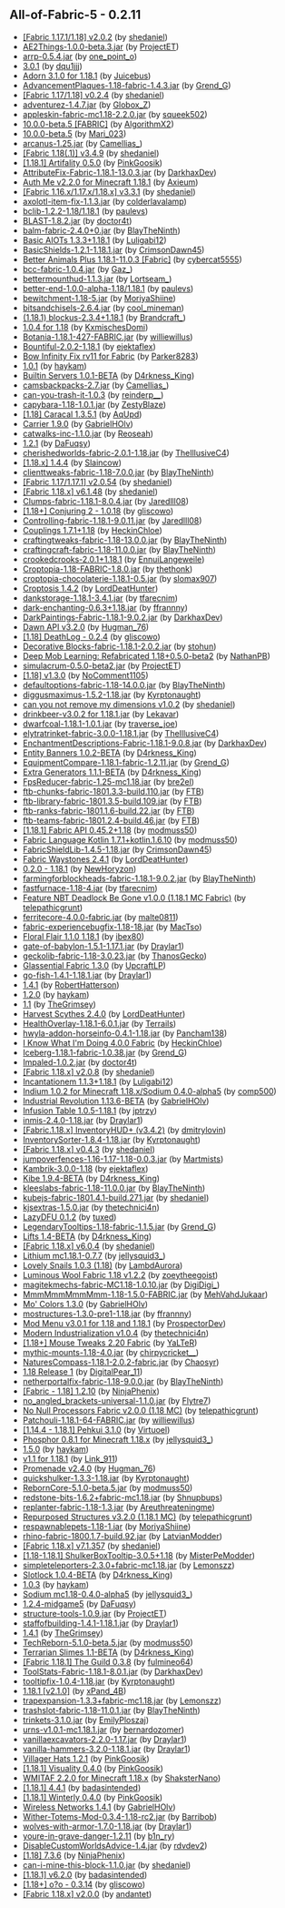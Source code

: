 ## All-of-Fabric-5 - 0.2.11
- [[Fabric 1.17.1/1.18] v2.0.2](https://www.curseforge.com/minecraft/mc-mods/slight-gui-modifications/files/3512331) (by [shedaniel](https://www.curseforge.com/members/shedaniel/projects))
- [AE2Things-1.0.0-beta.3.jar](https://www.curseforge.com/minecraft/mc-mods/ae2things/files/3596790) (by [ProjectET](https://www.curseforge.com/members/projectet/projects))
- [arrp-0.5.4.jar](https://www.curseforge.com/minecraft/mc-mods/arrp/files/3529149) (by [one_point_o](https://www.curseforge.com/members/one_point_o/projects))
- [3.0.1](https://www.curseforge.com/minecraft/mc-mods/additional-additions/files/3555370) (by [dqu1jjj](https://www.curseforge.com/members/dqu1jjj/projects))
- [Adorn 3.1.0 for 1.18.1](https://www.curseforge.com/minecraft/mc-mods/adorn/files/3584469) (by [Juicebus](https://www.curseforge.com/members/juicebus/projects))
- [AdvancementPlaques-1.18-fabric-1.4.3.jar](https://www.curseforge.com/minecraft/mc-mods/advancement-plaques-fabric/files/3547914) (by [Grend_G](https://www.curseforge.com/members/grend_g/projects))
- [[Fabric 1.17/1.18] v0.2.4](https://www.curseforge.com/minecraft/mc-mods/advancements-enlarger/files/3329360) (by [shedaniel](https://www.curseforge.com/members/shedaniel/projects))
- [adventurez-1.4.7.jar](https://www.curseforge.com/minecraft/mc-mods/adventurez/files/3595812) (by [Globox_Z](https://www.curseforge.com/members/globox_z/projects))
- [appleskin-fabric-mc1.18-2.2.0.jar](https://www.curseforge.com/minecraft/mc-mods/appleskin/files/3544502) (by [squeek502](https://www.curseforge.com/members/squeek502/projects))
- [10.0.0-beta.5 [FABRIC]](https://www.curseforge.com/minecraft/mc-mods/applied-energistics-2/files/3600032) (by [AlgorithmX2](https://www.curseforge.com/members/algorithmx2/projects))
- [10.0.0-beta.5](https://www.curseforge.com/minecraft/mc-mods/applied-energistics-2-wireless-terminals/files/3600289) (by [Mari_023](https://www.curseforge.com/members/mari_023/projects))
- [arcanus-1.25.jar](https://www.curseforge.com/minecraft/mc-mods/arcanus/files/3591193) (by [Camellias_](https://www.curseforge.com/members/camellias_/projects))
- [[Fabric 1.18(.1)] v3.4.9](https://www.curseforge.com/minecraft/mc-mods/architectury-fabric/files/3587337) (by [shedaniel](https://www.curseforge.com/members/shedaniel/projects))
- [[1.18.1] Artifality 0.5.0](https://www.curseforge.com/minecraft/mc-mods/artifality/files/3594945) (by [PinkGoosik](https://www.curseforge.com/members/pinkgoosik/projects))
- [AttributeFix-Fabric-1.18.1-13.0.3.jar](https://www.curseforge.com/minecraft/mc-mods/attributefix/files/3573453) (by [DarkhaxDev](https://www.curseforge.com/members/darkhaxdev/projects))
- [Auth Me v2.2.0 for Minecraft 1.18.1](https://www.curseforge.com/minecraft/mc-mods/auth-me/files/3569439) (by [Axieum](https://www.curseforge.com/members/axieum/projects))
- [[Fabric 1.16.x/1.17.x/1.18.x] v3.3.1](https://www.curseforge.com/minecraft/mc-mods/auto-config-updated-api/files/3095961) (by [shedaniel](https://www.curseforge.com/members/shedaniel/projects))
- [axolotl-item-fix-1.1.3.jar](https://www.curseforge.com/minecraft/mc-mods/axolotl-bucket-fix/files/3515755) (by [colderlavalamp](https://www.curseforge.com/members/colderlavalamp/projects))
- [bclib-1.2.2-1.18/1.18.1](https://www.curseforge.com/minecraft/mc-mods/bclib/files/3594436) (by [paulevs](https://www.curseforge.com/members/paulevs/projects))
- [BLAST-1.8.2.jar](https://www.curseforge.com/minecraft/mc-mods/blast/files/3543409) (by [doctor4t](https://www.curseforge.com/members/doctor4t/projects))
- [balm-fabric-2.4.0+0.jar](https://www.curseforge.com/minecraft/mc-mods/balm-fabric/files/3584834) (by [BlayTheNinth](https://www.curseforge.com/members/blaytheninth/projects))
- [Basic AIOTs 1.3.3+1.18.1](https://www.curseforge.com/minecraft/mc-mods/basic-aiots/files/3575523) (by [Luligabi12](https://www.curseforge.com/members/luligabi12/projects))
- [BasicShields-1.2.1-1.18.1.jar](https://www.curseforge.com/minecraft/mc-mods/basic-shields-fabric/files/3594300) (by [CrimsonDawn45](https://www.curseforge.com/members/crimsondawn45/projects))
- [Better Animals Plus 1.18.1-11.0.3 [Fabric]](https://www.curseforge.com/minecraft/mc-mods/betteranimalsplus/files/3597139) (by [cybercat5555](https://www.curseforge.com/members/cybercat5555/projects))
- [bcc-fabric-1.0.4.jar](https://www.curseforge.com/minecraft/mc-mods/better-compatibility-checker/files/3569379) (by [Gaz_](https://www.curseforge.com/members/gaz_/projects))
- [bettermounthud-1.1.3.jar](https://www.curseforge.com/minecraft/mc-mods/better-mount-hud/files/3556489) (by [Lortseam_](https://www.curseforge.com/members/lortseam_/projects))
- [better-end-1.0.0-alpha-1.18/1.18.1](https://www.curseforge.com/minecraft/mc-mods/betterend/files/3585311) (by [paulevs](https://www.curseforge.com/members/paulevs/projects))
- [bewitchment-1.18-5.jar](https://www.curseforge.com/minecraft/mc-mods/bewitchment/files/3597831) (by [MoriyaShiine](https://www.curseforge.com/members/moriyashiine/projects))
- [bitsandchisels-2.6.4.jar](https://www.curseforge.com/minecraft/mc-mods/bits-and-chisels/files/3592089) (by [cool_mineman](https://www.curseforge.com/members/cool_mineman/projects))
- [(1.18.1) blockus-2.3.4+1.18.1](https://www.curseforge.com/minecraft/mc-mods/blockus/files/3579286) (by [Brandcraft_](https://www.curseforge.com/members/brandcraft_/projects))
- [1.0.4 for 1.18](https://www.curseforge.com/minecraft/mc-mods/boat-container/files/3545010) (by [KxmischesDomi](https://www.curseforge.com/members/kxmischesdomi/projects))
- [Botania-1.18.1-427-FABRIC.jar](https://www.curseforge.com/minecraft/mc-mods/botania-fabric/files/3578081) (by [williewillus](https://www.curseforge.com/members/williewillus/projects))
- [Bountiful-2.0.2-1.18.1](https://www.curseforge.com/minecraft/mc-mods/bountiful-fabric/files/3599391) (by [ejektaflex](https://www.curseforge.com/members/ejektaflex/projects))
- [Bow Infinity Fix rv11 for Fabric](https://www.curseforge.com/minecraft/mc-mods/bow-infinity-fix/files/3546225) (by [Parker8283](https://www.curseforge.com/members/parker8283/projects))
- [1.0.1](https://www.curseforge.com/minecraft/mc-mods/break-progress/files/3133167) (by [haykam](https://www.curseforge.com/members/haykam/projects))
- [Builtin Servers 1.0.1-BETA](https://www.curseforge.com/minecraft/mc-mods/builtin-servers/files/3541403) (by [D4rkness_King](https://www.curseforge.com/members/d4rkness_king/projects))
- [camsbackpacks-2.7.jar](https://www.curseforge.com/minecraft/mc-mods/cammies-wearable-backpacks/files/3586315) (by [Camellias_](https://www.curseforge.com/members/camellias_/projects))
- [can-you-trash-it-1.0.3](https://www.curseforge.com/minecraft/mc-mods/can-you-trash-it/files/3598312) (by [reinderp__](https://www.curseforge.com/members/reinderp__/projects))
- [capybara-1.18-1.0.1.jar](https://www.curseforge.com/minecraft/mc-mods/capybara-fabric/files/3591830) (by [ZestyBlaze](https://www.curseforge.com/members/zestyblaze/projects))
- [[1.18] Caracal 1.3.5.1](https://www.curseforge.com/minecraft/mc-mods/caracal-mod/files/3580009) (by [AqUpd](https://www.curseforge.com/members/aqupd/projects))
- [Carrier 1.9.0](https://www.curseforge.com/minecraft/mc-mods/carrier/files/3545495) (by [GabrielHOlv](https://www.curseforge.com/members/gabrielholv/projects))
- [catwalks-inc-1.1.0.jar](https://www.curseforge.com/minecraft/mc-mods/catwalks-inc/files/3574745) (by [Reoseah](https://www.curseforge.com/members/reoseah/projects))
- [1.2.1](https://www.curseforge.com/minecraft/mc-mods/chalk-fabric/files/3574647) (by [DaFuqsy](https://www.curseforge.com/members/dafuqsy/projects))
- [cherishedworlds-fabric-2.0.1-1.18.jar](https://www.curseforge.com/minecraft/mc-mods/cherished-worlds-fabric/files/3544922) (by [TheIllusiveC4](https://www.curseforge.com/members/theillusivec4/projects))
- [[1.18.x] 1.4.4](https://www.curseforge.com/minecraft/mc-mods/fabric-chisel/files/3578088) (by [Slaincow](https://www.curseforge.com/members/slaincow/projects))
- [clienttweaks-fabric-1.18-7.0.0.jar](https://www.curseforge.com/minecraft/mc-mods/client-tweaks-fabric/files/3549496) (by [BlayTheNinth](https://www.curseforge.com/members/blaytheninth/projects))
- [[Fabric 1.17/1.17.1] v2.0.54](https://www.curseforge.com/minecraft/mc-mods/cloth-api/files/3336395) (by [shedaniel](https://www.curseforge.com/members/shedaniel/projects))
- [[Fabric 1.18.x] v6.1.48](https://www.curseforge.com/minecraft/mc-mods/cloth-config/files/3559638) (by [shedaniel](https://www.curseforge.com/members/shedaniel/projects))
- [Clumps-fabric-1.18.1-8.0.4.jar](https://www.curseforge.com/minecraft/mc-mods/clumps/files/3575673) (by [Jaredlll08](https://www.curseforge.com/members/jaredlll08/projects))
- [[1.18+] Conjuring 2 - 1.0.18](https://www.curseforge.com/minecraft/mc-mods/conjuring/files/3584343) (by [gliscowo](https://www.curseforge.com/members/gliscowo/projects))
- [Controlling-fabric-1.18.1-9.0.11.jar](https://www.curseforge.com/minecraft/mc-mods/controlling/files/3599013) (by [Jaredlll08](https://www.curseforge.com/members/jaredlll08/projects))
- [Couplings 1.7.1+1.18](https://www.curseforge.com/minecraft/mc-mods/couplings/files/3554499) (by [HeckinChloe](https://www.curseforge.com/members/heckinchloe/projects))
- [craftingtweaks-fabric-1.18-13.0.0.jar](https://www.curseforge.com/minecraft/mc-mods/crafting-tweaks-fabric/files/3545612) (by [BlayTheNinth](https://www.curseforge.com/members/blaytheninth/projects))
- [craftingcraft-fabric-1.18-11.0.0.jar](https://www.curseforge.com/minecraft/mc-mods/craftingcraft-fabric/files/3550147) (by [BlayTheNinth](https://www.curseforge.com/members/blaytheninth/projects))
- [crookedcrooks-2.0.1+1.18.1](https://www.curseforge.com/minecraft/mc-mods/crooked-crooks/files/3569019) (by [EnnuiLangeweile](https://www.curseforge.com/members/ennuilangeweile/projects))
- [Croptopia-1.18-FABRIC-1.8.0.jar](https://www.curseforge.com/minecraft/mc-mods/croptopia-fabric/files/3590391) (by [thethonk](https://www.curseforge.com/members/thethonk/projects))
- [croptopia-chocolaterie-1.18.1-0.5.jar](https://www.curseforge.com/minecraft/mc-mods/croptopias-chocolaterie/files/3579956) (by [slomax907](https://www.curseforge.com/members/slomax907/projects))
- [Croptosis 1.4.2](https://www.curseforge.com/minecraft/mc-mods/croptosis/files/3570324) (by [LordDeatHunter](https://www.curseforge.com/members/lorddeathunter/projects))
- [dankstorage-1.18.1-3.4.1.jar](https://www.curseforge.com/minecraft/mc-mods/dank-storage-fabric/files/3600049) (by [tfarecnim](https://www.curseforge.com/members/tfarecnim/projects))
- [dark-enchanting-0.6.3+1.18.jar](https://www.curseforge.com/minecraft/mc-mods/dark-enchanting/files/3580315) (by [ffrannny](https://www.curseforge.com/members/ffrannny/projects))
- [DarkPaintings-Fabric-1.18.1-9.0.2.jar](https://www.curseforge.com/minecraft/mc-mods/dark-paintings/files/3582609) (by [DarkhaxDev](https://www.curseforge.com/members/darkhaxdev/projects))
- [Dawn API v3.2.0](https://www.curseforge.com/minecraft/mc-mods/dawn/files/3575028) (by [Hugman_76](https://www.curseforge.com/members/hugman_76/projects))
- [[1.18] DeathLog - 0.2.4](https://www.curseforge.com/minecraft/mc-mods/deathlog/files/3545546) (by [gliscowo](https://www.curseforge.com/members/gliscowo/projects))
- [Decorative Blocks-fabric-1.18.1-2.0.2.jar](https://www.curseforge.com/minecraft/mc-mods/decorative-blocks/files/3593494) (by [stohun](https://www.curseforge.com/members/stohun/projects))
- [Deep Mob Learning: Refabricated 1.18+0.5.0-beta2](https://www.curseforge.com/minecraft/mc-mods/deep-mob-learning-refabricated/files/3561305) (by [NathanPB](https://www.curseforge.com/members/nathanpb/projects))
- [simulacrum-0.5.0-beta2.jar](https://www.curseforge.com/minecraft/mc-mods/deep-mob-learning-simulacrum/files/3567282) (by [ProjectET](https://www.curseforge.com/members/projectet/projects))
- [[1.18] v1.3.0](https://www.curseforge.com/minecraft/mc-mods/deepslatecutting/files/3546240) (by [NoComment1105](https://www.curseforge.com/members/nocomment1105/projects))
- [defaultoptions-fabric-1.18-14.0.0.jar](https://www.curseforge.com/minecraft/mc-mods/default-options-fabric/files/3549418) (by [BlayTheNinth](https://www.curseforge.com/members/blaytheninth/projects))
- [diggusmaximus-1.5.2-1.18.jar](https://www.curseforge.com/minecraft/mc-mods/diggus-maximus/files/3548503) (by [Kyrptonaught](https://www.curseforge.com/members/kyrptonaught/projects))
- [can you not remove my dimensions v1.0.2](https://www.curseforge.com/minecraft/mc-mods/dimension-fix-some-forge-patches-ported/files/3578820) (by [shedaniel](https://www.curseforge.com/members/shedaniel/projects))
- [drinkbeer-v3.0.2 for 1.18.1.jar](https://www.curseforge.com/minecraft/mc-mods/drink-beer-fabric/files/3575314) (by [Lekavar](https://www.curseforge.com/members/lekavar/projects))
- [dwarfcoal-1.18.1-1.0.1.jar](https://www.curseforge.com/minecraft/mc-mods/dwarf-coal-fabric/files/3595860) (by [traverse_joe](https://www.curseforge.com/members/traverse_joe/projects))
- [elytratrinket-fabric-3.0.0-1.18.1.jar](https://www.curseforge.com/minecraft/mc-mods/elytra-trinket-fabric/files/3567467) (by [TheIllusiveC4](https://www.curseforge.com/members/theillusivec4/projects))
- [EnchantmentDescriptions-Fabric-1.18.1-9.0.8.jar](https://www.curseforge.com/minecraft/mc-mods/enchantment-descriptions/files/3595253) (by [DarkhaxDev](https://www.curseforge.com/members/darkhaxdev/projects))
- [Entity Banners 1.0.2-BETA](https://www.curseforge.com/minecraft/mc-mods/entity-banners/files/3541351) (by [D4rkness_King](https://www.curseforge.com/members/d4rkness_king/projects))
- [EquipmentCompare-1.18.1-fabric-1.2.11.jar](https://www.curseforge.com/minecraft/mc-mods/equipment-compare-fabric/files/3595493) (by [Grend_G](https://www.curseforge.com/members/grend_g/projects))
- [Extra Generators 1.1.1-BETA](https://www.curseforge.com/minecraft/mc-mods/extra-generators/files/3544998) (by [D4rkness_King](https://www.curseforge.com/members/d4rkness_king/projects))
- [FpsReducer-fabric-1.25-mc1.18.jar](https://www.curseforge.com/minecraft/mc-mods/fps-reducer/files/3548893) (by [bre2el](https://www.curseforge.com/members/bre2el/projects))
- [ftb-chunks-fabric-1801.3.3-build.110.jar](https://www.curseforge.com/minecraft/mc-mods/ftb-chunks-fabric/files/3598766) (by [FTB](https://www.curseforge.com/members/ftb/projects))
- [ftb-library-fabric-1801.3.5-build.109.jar](https://www.curseforge.com/minecraft/mc-mods/ftb-library-fabric/files/3598889) (by [FTB](https://www.curseforge.com/members/ftb/projects))
- [ftb-ranks-fabric-1801.1.6-build.22.jar](https://www.curseforge.com/minecraft/mc-mods/ftb-ranks-fabric/files/3599719) (by [FTB](https://www.curseforge.com/members/ftb/projects))
- [ftb-teams-fabric-1801.2.4-build.46.jar](https://www.curseforge.com/minecraft/mc-mods/ftb-teams-fabric/files/3596306) (by [FTB](https://www.curseforge.com/members/ftb/projects))
- [[1.18.1] Fabric API 0.45.2+1.18](https://www.curseforge.com/minecraft/mc-mods/fabric-api/files/3595229) (by [modmuss50](https://www.curseforge.com/members/modmuss50/projects))
- [Fabric Language Kotlin 1.7.1+kotlin.1.6.10](https://www.curseforge.com/minecraft/mc-mods/fabric-language-kotlin/files/3573712) (by [modmuss50](https://www.curseforge.com/members/modmuss50/projects))
- [FabricShieldLib-1.4.5-1.18.jar](https://www.curseforge.com/minecraft/mc-mods/fabric-shield-lib/files/3544625) (by [CrimsonDawn45](https://www.curseforge.com/members/crimsondawn45/projects))
- [Fabric Waystones 2.4.1](https://www.curseforge.com/minecraft/mc-mods/fabric-waystones/files/3575744) (by [LordDeatHunter](https://www.curseforge.com/members/lorddeathunter/projects))
- [0.2.0 - 1.18.1](https://www.curseforge.com/minecraft/mc-mods/farmers-delight-fabric/files/3559302) (by [NewHoryzon](https://www.curseforge.com/members/newhoryzon/projects))
- [farmingforblockheads-fabric-1.18.1-9.0.2.jar](https://www.curseforge.com/minecraft/mc-mods/farming-for-blockheads-fabric/files/3584857) (by [BlayTheNinth](https://www.curseforge.com/members/blaytheninth/projects))
- [fastfurnace-1.18-4.jar](https://www.curseforge.com/minecraft/mc-mods/fast-furnace-for-fabric/files/3558448) (by [tfarecnim](https://www.curseforge.com/members/tfarecnim/projects))
- [Feature NBT Deadlock Be Gone v1.0.0 (1.18.1 MC Fabric)](https://www.curseforge.com/minecraft/mc-mods/feature-nbt-deadlock-be-gone/files/3580120) (by [telepathicgrunt](https://www.curseforge.com/members/telepathicgrunt/projects))
- [ferritecore-4.0.0-fabric.jar](https://www.curseforge.com/minecraft/mc-mods/ferritecore-fabric/files/3550048) (by [malte0811](https://www.curseforge.com/members/malte0811/projects))
- [fabric-experiencebugfix-1.18-18.jar](https://www.curseforge.com/minecraft/mc-mods/fix-experience-bug/files/3555653) (by [MacTso](https://www.curseforge.com/members/mactso/projects))
- [Floral Flair 1.1.0 1.18.1](https://www.curseforge.com/minecraft/mc-mods/floral-flair-fabric/files/3583931) (by [ibex80](https://www.curseforge.com/members/ibex80/projects))
- [gate-of-babylon-1.5.1-1.17.1.jar](https://www.curseforge.com/minecraft/mc-mods/gate-of-babylon/files/3452626) (by [Draylar1](https://www.curseforge.com/members/draylar1/projects))
- [geckolib-fabric-1.18-3.0.23.jar](https://www.curseforge.com/minecraft/mc-mods/geckolib/files/3557186) (by [ThanosGecko](https://www.curseforge.com/members/thanosgecko/projects))
- [Glassential Fabric 1.3.0](https://www.curseforge.com/minecraft/mc-mods/glassential-fabric/files/3532014) (by [UpcraftLP](https://www.curseforge.com/members/upcraftlp/projects))
- [go-fish-1.4.1-1.18.1.jar](https://www.curseforge.com/minecraft/mc-mods/go-fish/files/3561290) (by [Draylar1](https://www.curseforge.com/members/draylar1/projects))
- [1.4.1](https://www.curseforge.com/minecraft/mc-mods/goblin-traders-fabric/files/3543200) (by [RobertHatterson](https://www.curseforge.com/members/roberthatterson/projects))
- [1.2.0](https://www.curseforge.com/minecraft/mc-mods/golden-hoppers/files/3592002) (by [haykam](https://www.curseforge.com/members/haykam/projects))
- [1.1](https://www.curseforge.com/minecraft/mc-mods/grims-transportables/files/3565219) (by [TheGrimsey](https://www.curseforge.com/members/thegrimsey/projects))
- [Harvest Scythes 2.4.0](https://www.curseforge.com/minecraft/mc-mods/harvest-scythes/files/3580929) (by [LordDeatHunter](https://www.curseforge.com/members/lorddeathunter/projects))
- [HealthOverlay-1.18.1-6.0.1.jar](https://www.curseforge.com/minecraft/mc-mods/health-overlay-fabric/files/3563686) (by [Terrails](https://www.curseforge.com/members/terrails/projects))
- [hwyla-addon-horseinfo-0.4.1-1.18.jar](https://www.curseforge.com/minecraft/mc-mods/hwyla-addon-horse-info/files/3568159) (by [Pancham138](https://www.curseforge.com/members/pancham138/projects))
- [I Know What I'm Doing 4.0.0 Fabric](https://www.curseforge.com/minecraft/mc-mods/i-know-what-im-doing/files/3561096) (by [HeckinChloe](https://www.curseforge.com/members/heckinchloe/projects))
- [Iceberg-1.18.1-fabric-1.0.38.jar](https://www.curseforge.com/minecraft/mc-mods/iceberg-fabric/files/3597368) (by [Grend_G](https://www.curseforge.com/members/grend_g/projects))
- [Impaled-1.0.2.jar](https://www.curseforge.com/minecraft/mc-mods/impaled/files/3543408) (by [doctor4t](https://www.curseforge.com/members/doctor4t/projects))
- [[Fabric 1.18.x] v2.0.8](https://www.curseforge.com/minecraft/mc-mods/improved-stations/files/3578809) (by [shedaniel](https://www.curseforge.com/members/shedaniel/projects))
- [Incantationem 1.1.3+1.18.1](https://www.curseforge.com/minecraft/mc-mods/incantationem/files/3571914) (by [Luligabi12](https://www.curseforge.com/members/luligabi12/projects))
- [Indium 1.0.2 for Minecraft 1.18.x/Sodium 0.4.0-alpha5](https://www.curseforge.com/minecraft/mc-mods/indium/files/3542434) (by [comp500](https://www.curseforge.com/members/comp500/projects))
- [Industrial Revolution 1.13.6-BETA](https://www.curseforge.com/minecraft/mc-mods/industrial-revolution/files/3599880) (by [GabrielHOlv](https://www.curseforge.com/members/gabrielholv/projects))
- [Infusion Table 1.0.5-1.18.1](https://www.curseforge.com/minecraft/mc-mods/infusion-table/files/3566189) (by [jptrzy](https://www.curseforge.com/members/jptrzy/projects))
- [inmis-2.4.0-1.18.jar](https://www.curseforge.com/minecraft/mc-mods/inmis/files/3557005) (by [Draylar1](https://www.curseforge.com/members/draylar1/projects))
- [[Fabric.1.18.x] InventoryHUD+ (v3.4.2)](https://www.curseforge.com/minecraft/mc-mods/inventory-hud-forge/files/3545928) (by [dmitrylovin](https://www.curseforge.com/members/dmitrylovin/projects))
- [InventorySorter-1.8.4-1.18.jar](https://www.curseforge.com/minecraft/mc-mods/inventory-sorting/files/3595625) (by [Kyrptonaught](https://www.curseforge.com/members/kyrptonaught/projects))
- [[Fabric 1.18.x] v0.4.3](https://www.curseforge.com/minecraft/mc-mods/iron-jetpacks-fabric/files/3578788) (by [shedaniel](https://www.curseforge.com/members/shedaniel/projects))
- [jumpoverfences-1.16-1.17-1.18-0.0.3.jar](https://www.curseforge.com/minecraft/mc-mods/jumpoverfences/files/2992917) (by [Martmists](https://www.curseforge.com/members/martmists/projects))
- [Kambrik-3.0.0-1.18](https://www.curseforge.com/minecraft/mc-mods/kambrik/files/3532109) (by [ejektaflex](https://www.curseforge.com/members/ejektaflex/projects))
- [Kibe 1.9.4-BETA](https://www.curseforge.com/minecraft/mc-mods/kibe/files/3524209) (by [D4rkness_King](https://www.curseforge.com/members/d4rkness_king/projects))
- [kleeslabs-fabric-1.18-11.0.0.jar](https://www.curseforge.com/minecraft/mc-mods/kleeslabs-fabric/files/3549467) (by [BlayTheNinth](https://www.curseforge.com/members/blaytheninth/projects))
- [kubejs-fabric-1801.4.1-build.271.jar](https://www.curseforge.com/minecraft/mc-mods/kubejs-fabric/files/3596522) (by [shedaniel](https://www.curseforge.com/members/shedaniel/projects))
- [kjsextras-1.5.0.jar](https://www.curseforge.com/minecraft/mc-mods/kubejs-extras/files/3545041) (by [thetechnici4n](https://www.curseforge.com/members/thetechnici4n/projects))
- [LazyDFU 0.1.2](https://www.curseforge.com/minecraft/mc-mods/lazydfu/files/3209972) (by [tuxed](https://www.curseforge.com/members/tuxed/projects))
- [LegendaryTooltips-1.18-fabric-1.1.5.jar](https://www.curseforge.com/minecraft/mc-mods/legendary-tooltips-fabric/files/3548145) (by [Grend_G](https://www.curseforge.com/members/grend_g/projects))
- [Lifts 1.4-BETA](https://www.curseforge.com/minecraft/mc-mods/lifts/files/3545028) (by [D4rkness_King](https://www.curseforge.com/members/d4rkness_king/projects))
- [[Fabric 1.18.x] v6.0.4](https://www.curseforge.com/minecraft/mc-mods/light-overlay/files/3552777) (by [shedaniel](https://www.curseforge.com/members/shedaniel/projects))
- [Lithium mc1.18.1-0.7.7](https://www.curseforge.com/minecraft/mc-mods/lithium/files/3590908) (by [jellysquid3_](https://www.curseforge.com/members/jellysquid3_/projects))
- [Lovely Snails 1.0.3 (1.18)](https://www.curseforge.com/minecraft/mc-mods/lovely-snails/files/3546566) (by [LambdAurora](https://www.curseforge.com/members/lambdaurora/projects))
- [Luminous Wool Fabric 1.18 v1.2.2](https://www.curseforge.com/minecraft/mc-mods/luminous-wool/files/3542944) (by [zoeytheegoist](https://www.curseforge.com/members/zoeytheegoist/projects))
- [magitekmechs-fabric-MC1.18-1.0.10.jar](https://www.curseforge.com/minecraft/mc-mods/magitek-mechs/files/3554554) (by [DigiDigi_](https://www.curseforge.com/members/digidigi_/projects))
- [MmmMmmMmmMmm-1.18-1.5.0-FABRIC.jar](https://www.curseforge.com/minecraft/mc-mods/mmmmmmmmmmmm/files/3545921) (by [MehVahdJukaar](https://www.curseforge.com/members/mehvahdjukaar/projects))
- [Mo' Colors 1.3.0](https://www.curseforge.com/minecraft/mc-mods/mo-colors/files/3545623) (by [GabrielHOlv](https://www.curseforge.com/members/gabrielholv/projects))
- [mostructures-1.3.0-pre1-1.18.jar](https://www.curseforge.com/minecraft/mc-mods/mo-structures/files/3567077) (by [ffrannny](https://www.curseforge.com/members/ffrannny/projects))
- [Mod Menu v3.0.1 for 1.18 and 1.18.1](https://www.curseforge.com/minecraft/mc-mods/modmenu/files/3570652) (by [ProspectorDev](https://www.curseforge.com/members/prospectordev/projects))
- [Modern Industrialization v1.0.4](https://www.curseforge.com/minecraft/mc-mods/modern-industrialization/files/3595287) (by [thetechnici4n](https://www.curseforge.com/members/thetechnici4n/projects))
- [[1.18+] Mouse Tweaks 2.20 Fabric](https://www.curseforge.com/minecraft/mc-mods/mouse-tweaks/files/3577798) (by [YaLTeR](https://www.curseforge.com/members/yalter/projects))
- [mythic-mounts-1.18-4.0.jar](https://www.curseforge.com/minecraft/mc-mods/mythic-mounts/files/3570219) (by [chirpycricket__](https://www.curseforge.com/members/chirpycricket__/projects))
- [NaturesCompass-1.18.1-2.0.2-fabric.jar](https://www.curseforge.com/minecraft/mc-mods/natures-compass/files/3569968) (by [Chaosyr](https://www.curseforge.com/members/chaosyr/projects))
- [1.18 Release 1](https://www.curseforge.com/minecraft/mc-mods/nears/files/3578842) (by [DigitalPear_11](https://www.curseforge.com/members/digitalpear_11/projects))
- [netherportalfix-fabric-1.18-9.0.0.jar](https://www.curseforge.com/minecraft/mc-mods/netherportalfix-fabric/files/3549514) (by [BlayTheNinth](https://www.curseforge.com/members/blaytheninth/projects))
- [[Fabric - 1.18] 1.2.10](https://www.curseforge.com/minecraft/mc-mods/ninjaphenixs-container-library/files/3591317) (by [NinjaPhenix](https://www.curseforge.com/members/ninjaphenix/projects))
- [no_angled_brackets-universal-1.1.0.jar](https://www.curseforge.com/minecraft/mc-mods/no-angled-brackets/files/3578747) (by [Flytre7](https://www.curseforge.com/members/flytre7/projects))
- [No Null Processors Fabric v2.0.0 (1.18 MC)](https://www.curseforge.com/minecraft/mc-mods/no-null-processors/files/3549371) (by [telepathicgrunt](https://www.curseforge.com/members/telepathicgrunt/projects))
- [Patchouli-1.18.1-64-FABRIC.jar](https://www.curseforge.com/minecraft/mc-mods/patchouli-fabric/files/3594392) (by [williewillus](https://www.curseforge.com/members/williewillus/projects))
- [[1.14.4 - 1.18.1] Pehkui 3.1.0](https://www.curseforge.com/minecraft/mc-mods/pehkui/files/3577068) (by [Virtuoel](https://www.curseforge.com/members/virtuoel/projects))
- [Phosphor 0.8.1 for Minecraft 1.18.x](https://www.curseforge.com/minecraft/mc-mods/phosphor/files/3573395) (by [jellysquid3_](https://www.curseforge.com/members/jellysquid3_/projects))
- [1.5.0](https://www.curseforge.com/minecraft/mc-mods/pling/files/3550632) (by [haykam](https://www.curseforge.com/members/haykam/projects))
- [v1.1 for 1.18.1](https://www.curseforge.com/minecraft/mc-mods/plushie-mod/files/3559945) (by [Link_911](https://www.curseforge.com/members/link_911/projects))
- [Promenade v2.4.0](https://www.curseforge.com/minecraft/mc-mods/promenade/files/3591102) (by [Hugman_76](https://www.curseforge.com/members/hugman_76/projects))
- [quickshulker-1.3.3-1.18.jar](https://www.curseforge.com/minecraft/mc-mods/quick-shulker/files/3591885) (by [Kyrptonaught](https://www.curseforge.com/members/kyrptonaught/projects))
- [RebornCore-5.1.0-beta.5.jar](https://www.curseforge.com/minecraft/mc-mods/reborncore/files/3597224) (by [modmuss50](https://www.curseforge.com/members/modmuss50/projects))
- [redstone-bits-1.6.2+fabric-mc1.18.jar](https://www.curseforge.com/minecraft/mc-mods/redstone-bits/files/3582861) (by [Shnupbups](https://www.curseforge.com/members/shnupbups/projects))
- [replanter-fabric-1.18-1.3.jar](https://www.curseforge.com/minecraft/mc-mods/replanter/files/3543829) (by [Areuthreateningme](https://www.curseforge.com/members/areuthreateningme/projects))
- [Repurposed Structures v3.2.0 (1.18.1 MC)](https://www.curseforge.com/minecraft/mc-mods/repurposed-structures-fabric/files/3591436) (by [telepathicgrunt](https://www.curseforge.com/members/telepathicgrunt/projects))
- [respawnablepets-1.18-1.jar](https://www.curseforge.com/minecraft/mc-mods/respawnable-pets/files/3541956) (by [MoriyaShiine](https://www.curseforge.com/members/moriyashiine/projects))
- [rhino-fabric-1800.1.7-build.92.jar](https://www.curseforge.com/minecraft/mc-mods/rhino/files/3584287) (by [LatvianModder](https://www.curseforge.com/members/latvianmodder/projects))
- [[Fabric 1.18.x] v7.1.357](https://www.curseforge.com/minecraft/mc-mods/roughly-enough-items/files/3580798) (by [shedaniel](https://www.curseforge.com/members/shedaniel/projects))
- [[1.18-1.18.1] ShulkerBoxTooltip-3.0.5+1.18](https://www.curseforge.com/minecraft/mc-mods/shulkerboxtooltip/files/3549367) (by [MisterPeModder](https://www.curseforge.com/members/misterpemodder/projects))
- [simpleteleporters-2.3.0+fabric-mc1.18.jar](https://www.curseforge.com/minecraft/mc-mods/simple-teleporters-fabric/files/3540346) (by [Lemonszz](https://www.curseforge.com/members/lemonszz/projects))
- [Slotlock 1.0.4-BETA](https://www.curseforge.com/minecraft/mc-mods/slotlock/files/3541401) (by [D4rkness_King](https://www.curseforge.com/members/d4rkness_king/projects))
- [1.0.3](https://www.curseforge.com/minecraft/mc-mods/smoother-bedrock/files/3541955) (by [haykam](https://www.curseforge.com/members/haykam/projects))
- [Sodium mc1.18-0.4.0-alpha5](https://www.curseforge.com/minecraft/mc-mods/sodium/files/3542074) (by [jellysquid3_](https://www.curseforge.com/members/jellysquid3_/projects))
- [1.2.4-midgame5](https://www.curseforge.com/minecraft/mc-mods/spectrum/files/3600626) (by [DaFuqsy](https://www.curseforge.com/members/dafuqsy/projects))
- [structure-tools-1.0.9.jar](https://www.curseforge.com/minecraft/mc-mods/structure-tools/files/3596992) (by [ProjectET](https://www.curseforge.com/members/projectet/projects))
- [staffofbuilding-1.4.1-1.18.1.jar](https://www.curseforge.com/minecraft/mc-mods/staff-of-building/files/3577332) (by [Draylar1](https://www.curseforge.com/members/draylar1/projects))
- [1.4.1](https://www.curseforge.com/minecraft/mc-mods/stoneholm/files/3561773) (by [TheGrimsey](https://www.curseforge.com/members/thegrimsey/projects))
- [TechReborn-5.1.0-beta.5.jar](https://www.curseforge.com/minecraft/mc-mods/techreborn/files/3597223) (by [modmuss50](https://www.curseforge.com/members/modmuss50/projects))
- [Terrarian Slimes 1.1-BETA](https://www.curseforge.com/minecraft/mc-mods/terrarian-slimes/files/3540934) (by [D4rkness_King](https://www.curseforge.com/members/d4rkness_king/projects))
- [[Fabric 1.18.1] The Guild 0.3.8](https://www.curseforge.com/minecraft/mc-mods/guild/files/3600139) (by [fulmineo64](https://www.curseforge.com/members/fulmineo64/projects))
- [ToolStats-Fabric-1.18.1-8.0.1.jar](https://www.curseforge.com/minecraft/mc-mods/tool-stats/files/3586533) (by [DarkhaxDev](https://www.curseforge.com/members/darkhaxdev/projects))
- [tooltipfix-1.0.4-1.18.jar](https://www.curseforge.com/minecraft/mc-mods/tooltipfix/files/3543273) (by [Kyrptonaught](https://www.curseforge.com/members/kyrptonaught/projects))
- [1.18.1 [v2.1.0]](https://www.curseforge.com/minecraft/mc-mods/towers-of-the-wild-reworked/files/3569598) (by [xPand_4B](https://www.curseforge.com/members/xpand_4b/projects))
- [trapexpansion-1.3.3+fabric-mc1.18.jar](https://www.curseforge.com/minecraft/mc-mods/trap-expansion-fabric/files/3540177) (by [Lemonszz](https://www.curseforge.com/members/lemonszz/projects))
- [trashslot-fabric-1.18-11.0.1.jar](https://www.curseforge.com/minecraft/mc-mods/trashslot-fabric-edition/files/3584918) (by [BlayTheNinth](https://www.curseforge.com/members/blaytheninth/projects))
- [trinkets-3.1.0.jar](https://www.curseforge.com/minecraft/mc-mods/trinkets-fabric/files/3542826) (by [EmilyPloszaj](https://www.curseforge.com/members/emilyploszaj/projects))
- [urns-v1.0.1-mc1.18.1.jar](https://www.curseforge.com/minecraft/mc-mods/urns/files/3562558) (by [bernardozomer](https://www.curseforge.com/members/bernardozomer/projects))
- [vanillaexcavators-2.2.0-1.17.jar](https://www.curseforge.com/minecraft/mc-mods/vanilla-excavators/files/3368397) (by [Draylar1](https://www.curseforge.com/members/draylar1/projects))
- [vanilla-hammers-3.2.0-1.18.1.jar](https://www.curseforge.com/minecraft/mc-mods/vanilla-hammers/files/3575049) (by [Draylar1](https://www.curseforge.com/members/draylar1/projects))
- [Villager Hats 1.2.1](https://www.curseforge.com/minecraft/mc-mods/villager-hats-mod/files/3477938) (by [PinkGoosik](https://www.curseforge.com/members/pinkgoosik/projects))
- [[1.18.1] Visuality 0.4.0](https://www.curseforge.com/minecraft/mc-mods/visuality/files/3585609) (by [PinkGoosik](https://www.curseforge.com/members/pinkgoosik/projects))
- [WMITAF 2.2.0 for Minecraft 1.18.x](https://www.curseforge.com/minecraft/mc-mods/wmitaf/files/3566721) (by [ShaksterNano](https://www.curseforge.com/members/shaksternano/projects))
- [[1.18.1] 4.4.1](https://www.curseforge.com/minecraft/mc-mods/wthit/files/3594970) (by [badasintended](https://www.curseforge.com/members/badasintended/projects))
- [[1.18.1] Winterly 0.4.0](https://www.curseforge.com/minecraft/mc-mods/winterly/files/3600037) (by [PinkGoosik](https://www.curseforge.com/members/pinkgoosik/projects))
- [Wireless Networks 1.4.1](https://www.curseforge.com/minecraft/mc-mods/wireless-networks/files/3581836) (by [GabrielHOlv](https://www.curseforge.com/members/gabrielholv/projects))
- [Wither-Totems-Mod-0.3.4-1.18-rc2.jar](https://www.curseforge.com/minecraft/mc-mods/wither-totem/files/3537842) (by [Barribob](https://www.curseforge.com/members/barribob/projects))
- [wolves-with-armor-1.7.0-1.18.jar](https://www.curseforge.com/minecraft/mc-mods/wolves-with-armor/files/3554382) (by [Draylar1](https://www.curseforge.com/members/draylar1/projects))
- [youre-in-grave-danger-1.2.11](https://www.curseforge.com/minecraft/mc-mods/youre-in-grave-danger/files/3594863) (by [b1n_ry](https://www.curseforge.com/members/b1n_ry/projects))
- [DisableCustomWorldsAdvice-1.4.jar](https://www.curseforge.com/minecraft/mc-mods/fabric-disable-custom-worlds-advice/files/3545078) (by [rdvdev2](https://www.curseforge.com/members/rdvdev2/projects))
- [[1.18] 7.3.6](https://www.curseforge.com/minecraft/mc-mods/expanded-storage-fabric/files/3586771) (by [NinjaPhenix](https://www.curseforge.com/members/ninjaphenix/projects))
- [can-i-mine-this-block-1.1.0.jar](https://www.curseforge.com/minecraft/mc-mods/can-i-mine-this-block/files/3367227) (by [shedaniel](https://www.curseforge.com/members/shedaniel/projects))
- [[1.18.1] v6.2.0](https://www.curseforge.com/minecraft/mc-mods/megane/files/3578180) (by [badasintended](https://www.curseforge.com/members/badasintended/projects))
- [[1.18+] o?o - 0.3.14](https://www.curseforge.com/minecraft/mc-mods/owo-lib/files/3591891) (by [gliscowo](https://www.curseforge.com/members/gliscowo/projects))
- [[Fabric 1.18.x] v2.0.0](https://www.curseforge.com/minecraft/mc-mods/onastick/files/3590716) (by [andantet](https://www.curseforge.com/members/andantet/projects))
